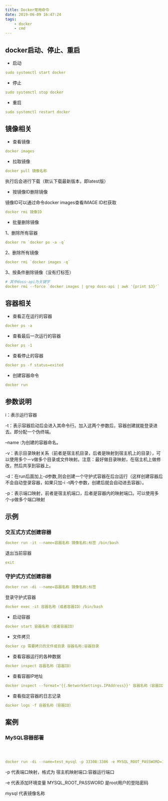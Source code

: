 ```yaml
---
title: Docker常用命令
date: 2019-06-09 16:47:24
tags:
    - docker
    - cmd
---
```

## docker启动、停止、重启
* 启动

```yaml
sudo systemctl start docker
```
* 停止

```yaml
sudo systemctl stop docker
```
* 重启

```yaml
sudo systemctl restart docker
```
## 镜像相关

* 查看镜像

```yaml
docker images
```
* 拉取镜像

```yaml
docker pull 镜像名称
```
执行后会进行下载（默认下载最新版本，即latest版）
* 按镜像ID删除镜像

镜像ID可以通过命令docker images查看IMAGE ID栏获取
```yaml
docker rmi 镜像ID
```
* 批量删除镜像

1、删除所有容器
```yaml
docker rm `docker ps -a -q`
```
2、删除所有镜像
```yaml
docker rmi `docker images -q`
```
3、按条件删除镜像（没有打标签）
```yaml
# 其中doss-api为关键字
docker rmi --force `docker images | grep doss-api | awk '{print $3}'`
```
## 容器相关
* 查看正在运行的容器

```yaml
docker ps -a
```
* 查看最后一次运行的容器

```yaml
docker ps -1
```
* 查看停止的容器

```yaml
docker ps -f status=exited
```
* 创建容器命令

```yaml
docker run
```
## 参数说明
i：表示运行容器

-t：表示容器启动后会进入其命令行。加入这两个参数后，容器创建就能登录进去。即分配一个伪终端。

–name :为创建的容器命名。

-v：表示目录映射关系（前者是宿主机目录，后者是映射到宿主机上的目录），可以使用多个－v做多个目录或文件映射。注意：最好做目录映射，在宿主机上做修改，然后共享到容器上。

-d：在run后面加上-d参数,则会创建一个守护式容器在后台运行（这样创建容器后不会自动登录容器，如果只加-i -t两个参数，创建后就会自动进去容器）。

-p：表示端口映射，前者是宿主机端口，后者是容器内的映射端口。可以使用多个-p做多个端口映射

## 示例
### 交互式方式创建容器
```yaml
docker run -it --name=容器名称 镜像名称:标签 /bin/bash
```
退出当前容器
```yaml
exit
```
### 守护式方式创建容器
```yaml
docker run -di --name=容器名称 镜像名称:标签
```
登录守护式容器
```yaml
docker exec -it 容器名称（或者容器ID）/bin/bash
```
* 启动容器

```yaml
docker start 容器名称（或者容器ID）
```
* 文件拷贝

```yaml
docker cp 需要拷贝的文件或目录 容器名称:容器目录
```
* 查看容器运行的各种数据

```yaml
docker inspect 容器名称（容器ID）
```
* 查看容器IP地址

```yaml
docker inspect --format='{{.NetworkSettings.IPAddress}}' 容器名称（容器ID）
```
* 查看指定容器的日志记录

```yaml
docker logs -f 容器名称（容器ID）
```
## 案例
### MySQL容器部署
```yaml

	

docker run -di --name=test_mysql -p 33308:3306 -e MYSQL_ROOT_PASSWORD=123456 mysql
```
-p 代表端口映射，格式为 宿主机映射端口:容器运行端口

-e 代表添加环境变量 MYSQL_ROOT_PASSWORD 是root用户的登陆密码

mysql 代表镜像名称